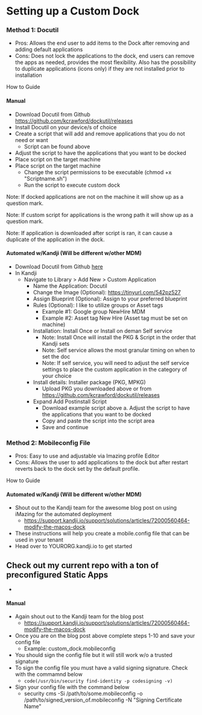 # Setting up a Custom Dock #


### Method 1: Docutil ###

* Pros: Allows the end user to add items to the Dock after removing and adding default applications
* Cons: Does not lock the applications to the dock, end users can remove the apps as needed, provides the most flexibility. Also has the possibility to duplicate applications (icons only) if they are not installed prior to installation

How to Guide

#### Manual ####

* Download Docutil from Github https://github.com/kcrawford/dockutil/releases
* Install Docutil on your device/s of choice
* Create a script that will add and remove applications that you do not need or want
	* Script can be found above
* Adjust the script to have the applications that you want to be docked
* Place script on the target machine
* Place script on the target machine
	* Change the script permissions to be executable (chmod +x "Scriptname.sh")
	* Run the script to execute custom dock

Note: If docked applications are not on the machine it will show up as a question mark.

Note: If custom script for applications is the wrong path it will show up as a question mark.

Note: If application is downloaded after script is ran, it can cause a duplicate of the application in the dock.

#### Automated w/Kandji (Will be different w/other MDM) ####

* Download Docutil from Github [here](https://github.com/kcrawford/dockutil/releases)
* In Kandji
	* Navigate to Library > Add New > Custom Application
		* Name the Application: Docutil
		* Change the Image (Optional): https://tinyurl.com/542pz527
		* Assign Blueprint (Optional): Assign to your preferred blueprint
		* Rules (Optional): I like to utilize groups or Asset tags
			* Example #1: Google group NewHire MDM
			* Example #2: Asset tag New Hire (Asset tag must be set on machine)
		* Installation: Install Once or Install on deman Self service
			* Note: Install Once will install the PKG & Script in the order that Kandji sets
			* Note: Self service allows the most granular timing on when to set the doc
			* Note: If self service, you will need to adjust the self service settings to place the custom application in the category of your choice
		* Install details: Installer package (PKG, MPKG)
			* Upload PKG you downloaded above or from https://github.com/kcrawford/dockutil/releases
		* Expand Add Postinstall Script
			* Download example script above
				a. Adjust the script to have the applications that you want to be docked
			* Copy and paste the script into the script area
			* Save and continue

### Method 2: Mobileconfig File ###

* Pros: Easy to use and adjustable via Imazing profile Editor
* Cons: Allows the user to add applications to the dock but after restart reverts back to the dock set by the default profile.

How to Guide

#### Automated w/Kandji (Will be different w/other MDM) ####

* Shout out to the Kandji team for the awesome blog post on using iMazing for the automated deployment
    * https://support.kandji.io/support/solutions/articles/72000560464-modify-the-macos-dock
* These instructions will help you create a mobile.config file that can be used in your tenant
* Head over to YOURORG.kandji.io to get started

## Check out my current repo with a ton of preconfigured Static Apps ##
* 

#### Manual ####

* Again shout out to the Kandji team for the blog post
    * https://support.kandji.io/support/solutions/articles/72000560464-modify-the-macos-dock
* Once you are on the blog post above complete steps 1-10 and save your config file
    * Example: custom_dock.mobileconfig
* You should sign the config file but it will still work w/o a trusted signature
* To sign the config file you must have a valid signing signature. Check with the commamnd below
    * `code(/usr/bin/security find-identity -p codesigning -v)`
* Sign your config file with the command below
    * security cms -Si /path/to/some.mobileconfig -o /path/to/signed_version_of.mobileconfig -N "Signing Certificate Name"